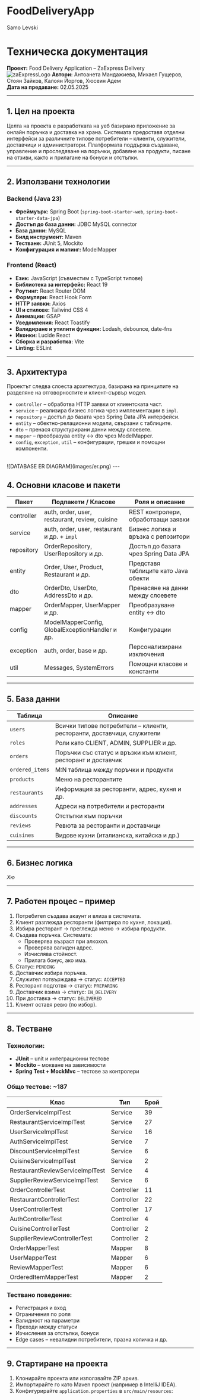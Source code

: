 # FoodDeliveryApp
Samo Levski<br>
# Техническа документация
**Проект:** Food Delivery Application – ZaExpress Delivery  <br>
![zaExpressLogo](images/img.png)
**Автори:** Антоанета Мандажиева, Михаел Гущеров, Стоян Зайков, Калоян Йоргов, Хюсеин Адем  
**Дата на предаване:** 02.05.2025

---

## 1. Цел на проекта
Целта на проекта е разработката на уеб базирано приложение за онлайн поръчка и доставка на храна. Системата предоставя отделни интерфейси за различните типове потребители – клиенти, служители, доставчици и администратори. Платформата поддържа създаване, управление и проследяване на поръчки, добавяне на продукти, писане на отзиви, както и прилагане на бонуси и отстъпки.

---

## 2. Използвани технологии

### Backend (Java 23)
- **Фреймуърк:** Spring Boot (`spring-boot-starter-web`, `spring-boot-starter-data-jpa`)
- **Достъп до база данни:** JDBC MySQL connector
- **База данни:** MySQL
- **Билд инструмент:** Maven
- **Тестване:** JUnit 5, Mockito
- **Конфигурация и мапинг:** ModelMapper

### Frontend (React)
- **Език:** JavaScript (съвместим с TypeScript типове)
- **Библиотека за интерфейс:** React 19
- **Роутинг:** React Router DOM
- **Формуляри:** React Hook Form
- **HTTP заявки:** Axios
- **UI и стилове:** Tailwind CSS 4
- **Анимации:** GSAP
- **Уведомления:** React Toastify
- **Валидиране и утилити функции:** Lodash, debounce, date-fns
- **Иконки:** Lucide React
- **Сборка и разработка:** Vite
- **Linting:** ESLint

---

## 3. Архитектура

Проектът следва слоеста архитектура, базирана на принципите на разделяне на отговорностите и клиент-сървър модел.

- `controller` – обработва HTTP заявки от клиентската част.
- `service` – реализира бизнес логика чрез имплементации в `impl`.
- `repository` – достъп до базата чрез Spring Data JPA интерфейси.
- `entity` – обектно-релационни модели, свързани с таблиците.
- `dto` – пренася структурирани данни между слоевете.
- `mapper` – преобразува entity <-> dto чрез ModelMapper.
- `config`, `exception`, `util` – конфигурации, грешки и помощни компоненти.
<br>
![DATABASE ER DIAGRAM](images/er.png)
---

## 4. Основни класове и пакети

| Пакет       | Подпакети / Класове                                      | Роля и описание                                               |
|-------------|-----------------------------------------------------------|----------------------------------------------------------------|
| controller  | auth, order, user, restaurant, review, cuisine           | REST контролери, обработващи заявки                            |
| service     | auth, order, user, restaurant и др. + `impl`             | Бизнес логика и връзка с репозитори                            |
| repository  | OrderRepository, UserRepository и др.                    | Достъп до базата чрез Spring Data JPA                          |
| entity      | Order, User, Product, Restaurant и др.                   | Представя таблиците като Java обекти                           |
| dto         | OrderDto, UserDto, AddressDto и др.                      | Пренасяне на данни между слоевете                              |
| mapper      | OrderMapper, UserMapper и др.                            | Преобразуване entity <-> dto                                   |
| config      | ModelMapperConfig, GlobalExceptionHandler и др.         | Конфигурации                                                   |
| exception   | auth, order, base и др.                                  | Персонализирани изключения                                     |
| util        | Messages, SystemErrors                                   | Помощни класове и константи                                    |

---

## 5. База данни

| Таблица        | Описание                                                                 |
|----------------|--------------------------------------------------------------------------|
| `users`        | Всички типове потребители – клиенти, ресторанти, доставчици, служители  |
| `roles`        | Роли като CLIENT, ADMIN, SUPPLIER и др.                                  |
| `orders`       | Поръчки със статус и връзки към клиент, ресторант и доставчик           |
| `ordered_items`| M:N таблица между поръчки и продукти                                     |
| `products`     | Меню на ресторантите                                                    |
| `restaurants`  | Информация за ресторанти, адрес, кухня и др.                            |
| `addresses`    | Адреси на потребители и ресторанти                                       |
| `discounts`    | Отстъпки към поръчки                                                     |
| `reviews`      | Ревюта за ресторанти и доставчици                                        |
| `cuisines`     | Видове кухни (италианска, китайска и др.)                               |

---

## 6. Бизнес логика
*Хю*

---

## 7. Работен процес – пример

1. Потребител създава акаунт и влиза в системата.
2. Клиент разглежда ресторанти (филтрира по кухня, локация).
3. Избира ресторант → преглежда меню → избира продукти.
4. Създава поръчка. Системата:
    - Проверява възраст при алкохол.
    - Проверява валиден адрес.
    - Изчислява стойност.
    - Прилага бонус, ако има.
5. Статус: `PENDING`
6. Доставчик избира поръчка.
7. Служител потвърждава → статус: `ACCEPTED`
8. Ресторант подготвя → статус: `PREPARING`
9. Доставчик взима → статус: `IN_DELIVERY`
10. При доставка → статус: `DELIVERED`
11. Клиент оставя ревю (по избор).

---

## 8. Тестване

### Технологии:
- **JUnit** – unit и интеграционни тестове
- **Mockito** – мокване на зависимости
- **Spring Test + MockMvc** – тестове за контролери

### Общо тестове: ~187

| Клас                            | Тип       | Брой |
|---------------------------------|-----------|------|
| OrderServiceImplTest            | Service   | 39   |
| RestaurantServiceImplTest       | Service   | 27   |
| UserServiceImplTest             | Service   | 16   |
| AuthServiceImplTest             | Service   | 7    |
| DiscountServiceImplTest         | Service   | 6    |
| CuisineServiceImplTest          | Service   | 2    |
| RestaurantReviewServiceImplTest | Service   | 4    |
| SupplierReviewServiceImplTest   | Service   | 6    |
| OrderControllerTest             | Controller| 11   |
| RestaurantControllerTest        | Controller| 22   |
| UserControllerTest              | Controller| 17   |
| AuthControllerTest              | Controller| 4    |
| CuisineControllerTest           | Controller| 2    |
| SupplierReviewControllerTest    | Controller| 2    |
| OrderMapperTest                 | Mapper    | 8    |
| UserMapperTest                  | Mapper    | 6    |
| ReviewMapperTest                | Mapper    | 6    |
| OrderedItemMapperTest           | Mapper    | 2    |

### Тествано поведение:
- Регистрация и вход
- Ограничения по роля
- Валидност на параметри
- Преходи между статуси
- Изчисления за отстъпки, бонуси
- Edge cases – невалидни потребители, празна количка и др.

---

## 9. Стартиране на проекта

1. Клонирайте проекта или използвайте ZIP архив.
2. Импортирайте го като Maven проект (например в IntelliJ IDEA).
3. Конфигурирайте `application.properties` в `src/main/resources`:


